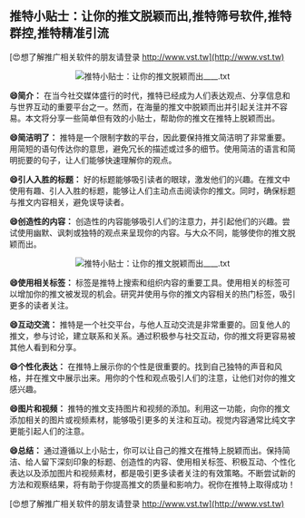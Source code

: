 ## **推特小贴士：让你的推文脱颖而出,推特筛号软件,推特群控,推特精准引流**

[😍想了解推广相关软件的朋友请登录 http://www.vst.tw](http://www.vst.tw)

 <center><img src="https://vst.tw/MP4/tuiguang/png/1.png" alt="推特小贴士：让你的推文脱颖而出____.txt"></center>

**😄简介：**
在当今社交媒体盛行的时代，推特已经成为人们表达观点、分享信息和与世界互动的重要平台之一。然而，在海量的推文中脱颖而出并引起关注并不容易。本文将分享一些简单但有效的小贴士，帮助你的推文在推特上脱颖而出。

**😄简洁明了：**
推特是一个限制字数的平台，因此要保持推文简洁明了非常重要。用简短的语句传达你的意思，避免冗长的描述或过多的细节。使用简洁的语言和简明扼要的句子，让人们能够快速理解你的观点。

**😄引人入胜的标题：**
好的标题能够吸引读者的眼球，激发他们的兴趣。在推文中使用有趣、引人入胜的标题，能够让人们主动点击阅读你的推文。同时，确保标题与推文内容相关，避免误导读者。

**😄创造性的内容：**
创造性的内容能够吸引人们的注意力，并引起他们的兴趣。尝试使用幽默、讽刺或独特的观点来呈现你的内容。与大众不同，能够使你的推文脱颖而出。

 <center><img src="https://vst.tw/MP4/tuiguang/png/3.png" alt="推特小贴士：让你的推文脱颖而出____.txt"></center>

**😄使用相关标签：**
标签是推特上搜索和组织内容的重要工具。使用相关的标签可以增加你的推文被发现的机会。研究并使用与你的推文内容相关的热门标签，吸引更多的读者关注。

**😄互动交流：**
推特是一个社交平台，与他人互动交流是非常重要的。回复他人的推文，参与讨论，建立联系和关系。通过积极参与社交互动，你的推文将更容易被其他人看到和分享。

**😄个性化表达：**
在推特上展示你的个性是很重要的。找到自己独特的声音和风格，并在推文中展示出来。用你的个性和观点吸引人们的注意，让他们对你的推文感兴趣。

**😄图片和视频：**
推特的推文支持图片和视频的添加。利用这一功能，向你的推文添加相关的图片或视频素材，能够吸引更多的关注和互动。视觉内容通常比纯文字更能引起人们的注意。

**😄总结：**
通过遵循以上小贴士，你可以让自己的推文在推特上脱颖而出。保持简洁、给人留下深刻印象的标题、创造性的内容、使用相关标签、积极互动、个性化表达以及添加图片和视频素材，都是吸引更多读者关注的有效策略。不断尝试新的方法和观察结果，将有助于你提高推文的质量和影响力。祝你在推特上取得成功！

[😍想了解推广相关软件的朋友请登录 http://www.vst.tw](http://www.vst.tw)



